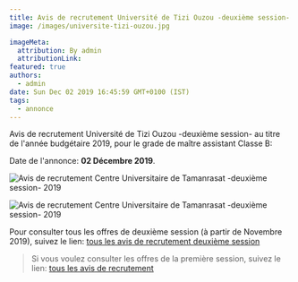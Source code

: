```yaml
---
title: Avis de recrutement Université de Tizi Ouzou -deuxième session-
image: /images/universite-tizi-ouzou.jpg

imageMeta:
  attribution: By admin
  attributionLink:
featured: true
authors:
  - admin
date: Sun Dec 02 2019 16:45:59 GMT+0100 (IST)
tags:
  - annonce
---
```

Avis de recrutement Université de Tizi Ouzou  -deuxième session- au titre de l'année budgétaire 2019, pour le grade de maître assistant Classe B:

Date de l'annonce: **02 Décembre 2019**.

![Avis de recrutement Centre Universitaire de Tamanrasat  -deuxième session- 2019](/images/avis-de-recr-universite-tizi-ouzou-deuxieme-session.jpg)

![Avis de recrutement Centre Universitaire de Tamanrasat  -deuxième session- 2019](/images/avis-de-recr-universite-tizi-ouzou-deuxieme-session-2.jpg)

Pour consulter tous les offres de deuxième session (à partir de Novembre 2019), suivez le lien: [tous les avis de recrutement deuxième session](/tous-les-avis-de-recrutement-mitre-assistant-classe-b-au-titre-de-l-annee-2019-deuxieme-session/)

>Si vous voulez consulter les offres de la première session, suivez le lien: [tous les avis de recrutement](/tous_les_avis_de_recrutement_annee_budgetaire_2019/)
